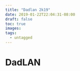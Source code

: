 ```yaml
---
title: "Dadlan 2k19"
date: 2019-01-22T22:04:31-08:00
draft: false
toc: true
images:
tags: 
  - untagged
---
```


# DadLAN
